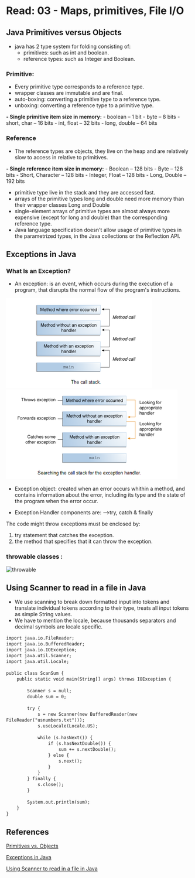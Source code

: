 # Read: 03 - Maps, primitives, File I/O

## Java Primitives versus Objects

- java has 2 type system for folding consisting of:
    - primitives: such as int and boolean.
    - reference types: such as Integer and Boolean.


### Primitive:

- Every primitive type corresponds to a reference type.
- wrapper classes are immutable and are final.
- auto-boxing: converting a primitive type to a reference type.
- unboxing: converting a reference type to a primitive type.

**- Single primitive item size in memory:**
    - boolean – 1 bit
    - byte – 8 bits
    - short, char – 16 bits
    - int, float – 32 bits
    - long, double – 64 bits

### Reference

- The reference types are objects, they live on the heap and are relatively slow to access in relative to primitives.

**- Single reference item size in memory:**
    - Boolean – 128 bits
    - Byte – 128 bits
    - Short, Character – 128 bits
    - Integer, Float – 128 bits
    - Long, Double – 192 bits

- primitive type live in the stack and they are accessed fast.
- arrays of the primitive types long and double need more memory than their wrapper classes Long and Double
- single-element arrays of primitive types are almost always more expensive (except for long and double) than the corresponding reference type.
- Java language specification doesn't allow usage of primitive types in the parametrized types, in the Java collections or the Reflection API.


## Exceptions in Java

### What Is an Exception?

- An exception: is an event, which occurs during the execution of a program, that disrupts the normal flow of the program's instructions.

![Call Stack](/401/img/call-stack.png)
![searching for exception](/401/img/searching-for-exception.png)

- Exception object: created when an error occurs whithin a method, and contains information about the error, including its type and the state of the program when the error occur.

- Exception Handler components are: -->try, catch & finally

The code might throw exceptions must be enclosed by:
1. try statement that catches the exception. 
2. the method that specifies that it can throw the exception.

### throwable classes :
![throwable](https://docs.oracle.com/javase/tutorial/figures/essential/exceptions-throwable.gif)
   


## Using Scanner to read in a file in Java

- We use scanning to break down formatted input into tokens and translate individual tokens according to their type, treats all input tokens as simple String values.
- We have to mention the locale, because thousands separators and decimal symbols are locale specific.

```
import java.io.FileReader;
import java.io.BufferedReader;
import java.io.IOException;
import java.util.Scanner;
import java.util.Locale;

public class ScanSum {
    public static void main(String[] args) throws IOException {

        Scanner s = null;
        double sum = 0;

        try {
            s = new Scanner(new BufferedReader(new FileReader("usnumbers.txt")));
            s.useLocale(Locale.US);

            while (s.hasNext()) {
                if (s.hasNextDouble()) {
                    sum += s.nextDouble();
                } else {
                    s.next();
                }
            }
        } finally {
            s.close();
        }

        System.out.println(sum);
    }
}
```


## References

[Primitives vs. Objects](https://www.baeldung.com/java-primitives-vs-objects)
<br/>

[Exceptions in Java ](https://docs.oracle.com/javase/tutorial/essential/exceptions/index.html)
<br/>

[Using Scanner to read in a file in Java](https://docs.oracle.com/javase/tutorial/essential/io/scanning.html)
